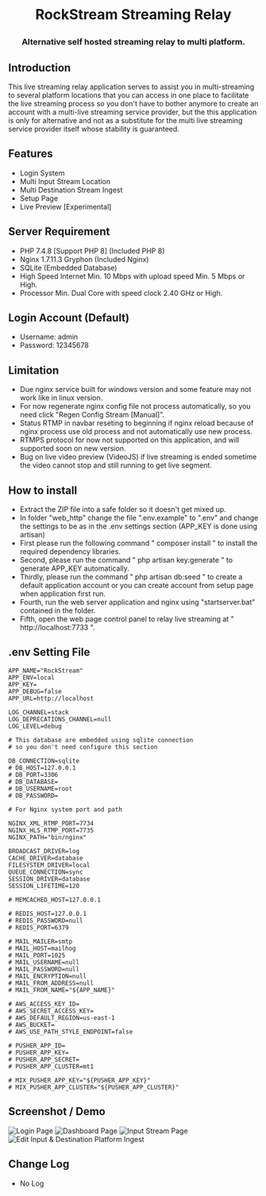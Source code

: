 <h1 align="center">RockStream Streaming Relay</p>

<h3 align="center">Alternative self hosted streaming relay to multi platform.</h3>

## Introduction
This live streaming relay application serves to assist you in multi-streaming to several platform locations that you can access in one place to facilitate the live streaming process so you don't have to bother anymore
to create an account with a multi-live streaming service provider, but the this application is only for alternative and not as a substitute for the multi live streaming service provider itself whose stability is guaranteed.

## Features
- Login System
- Multi Input Stream Location
- Multi Destination Stream Ingest
- Setup Page
- Live Preview [Experimental]

## Server Requirement
- PHP 7.4.8 [Support PHP 8] (Included PHP 8)
- Nginx 1.7.11.3 Gryphon (Included Nginx)
- SQLite (Embedded Database)
- High Speed Internet Min. 10 Mbps with upload speed Min. 5 Mbps or High.
- Processor Min. Dual Core with speed clock 2.40 GHz or High.

## Login Account (Default)
- Username: admin
- Password: 12345678

## Limitation
- Due nginx service built for windows version and some feature may not work like in linux version.
- For now regenerate nginx config file not process automatically, so you need click "Regen Config Stream [Manual]".
- Status RTMP in navbar reseting to beginning if nginx reload because of nginx process use old process and not automatically use new process.
- RTMPS protocol for now not supported on this application, and will supported soon on new version.
- Bug on live video preview (VideoJS) if live streaming is ended sometime the video cannot stop and still running to get live segment.

## How to install
- Extract the ZIP file into a safe folder so it doesn't get mixed up.
- In folder "web_http" change the file ".env.example" to ".env" and change the settings to be as in the .env settings section (APP_KEY is done using artisan)
- First please run the following command " composer install " to install the required dependency libraries.
- Second, please run the command " php artisan key:generate " to generate APP_KEY automatically.
- Thirdly, please run the command " php artisan db:seed " to create a default application account or you can create account from setup page when application first run.
- Fourth, run the web server application and nginx using "startserver.bat" contained in the folder.
- Fifth, open the web page control panel to relay live streaming at " http://localhost:7733 ".

## .env Setting File
```
APP_NAME="RockStream"
APP_ENV=local
APP_KEY=
APP_DEBUG=false
APP_URL=http://localhost

LOG_CHANNEL=stack
LOG_DEPRECATIONS_CHANNEL=null
LOG_LEVEL=debug

# This database are embedded using sqlite connection
# so you don't need configure this section

DB_CONNECTION=sqlite
# DB_HOST=127.0.0.1
# DB_PORT=3306
# DB_DATABASE=
# DB_USERNAME=root
# DB_PASSWORD=

# For Nginx system port and path

NGINX_XML_RTMP_PORT=7734
NGINX_HLS_RTMP_PORT=7735
NGINX_PATH="bin/nginx"

BROADCAST_DRIVER=log
CACHE_DRIVER=database
FILESYSTEM_DRIVER=local
QUEUE_CONNECTION=sync
SESSION_DRIVER=database
SESSION_LIFETIME=120

# MEMCACHED_HOST=127.0.0.1

# REDIS_HOST=127.0.0.1
# REDIS_PASSWORD=null
# REDIS_PORT=6379

# MAIL_MAILER=smtp
# MAIL_HOST=mailhog
# MAIL_PORT=1025
# MAIL_USERNAME=null
# MAIL_PASSWORD=null
# MAIL_ENCRYPTION=null
# MAIL_FROM_ADDRESS=null
# MAIL_FROM_NAME="${APP_NAME}"

# AWS_ACCESS_KEY_ID=
# AWS_SECRET_ACCESS_KEY=
# AWS_DEFAULT_REGION=us-east-1
# AWS_BUCKET=
# AWS_USE_PATH_STYLE_ENDPOINT=false

# PUSHER_APP_ID=
# PUSHER_APP_KEY=
# PUSHER_APP_SECRET=
# PUSHER_APP_CLUSTER=mt1

# MIX_PUSHER_APP_KEY="${PUSHER_APP_KEY}"
# MIX_PUSHER_APP_CLUSTER="${PUSHER_APP_CLUSTER}"
```

## Screenshot / Demo
![Login Page](https://user-images.githubusercontent.com/30236529/152209280-ccc16465-60f1-4e62-80f5-7a6d535856d5.jpeg)
![Dashboard Page](https://user-images.githubusercontent.com/30236529/152209320-0cb73d50-8606-4b09-afe4-5d2f4ae3b60c.jpeg)
![Input Stream Page](https://user-images.githubusercontent.com/30236529/152209323-cff58877-4385-49ad-a084-fd440f520c28.jpeg)
![Edit Input & Destination Platform Ingest](https://user-images.githubusercontent.com/30236529/152209328-45b99455-a310-4120-821a-f343dca31bb9.jpeg)


## Change Log
- No Log
